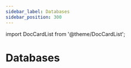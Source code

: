```yaml
---
sidebar_label: Databases
sidebar_position: 300
---
```


import DocCardList from '@theme/DocCardList';

# Databases

<DocCardList />

